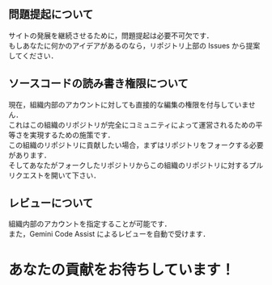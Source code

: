 ## 問題提起について
サイトの発展を継続させるために，問題提起は必要不可欠です．  
もしあなたに何かのアイデアがあるのなら，リポジトリ上部の Issues から提案してください．

## ソースコードの読み書き権限について
現在，組織内部のアカウントに対しても直接的な編集の権限を付与していません．  
これはこの組織のリポジトリが完全にコミュニティによって運営されるための平等さを実現するための施策です．  
この組織のリポジトリに貢献したい場合，まずはリポジトリをフォークする必要があります．  
そしてあなたがフォークしたリポジトリからこの組織のリポジトリに対するプルリクエストを開いて下さい．  

## レビューについて
組織内部のアカウントを指定することが可能です．  
また，Gemini Code Assist によるレビューを自動で受けます．  

# あなたの貢献をお待ちしています！